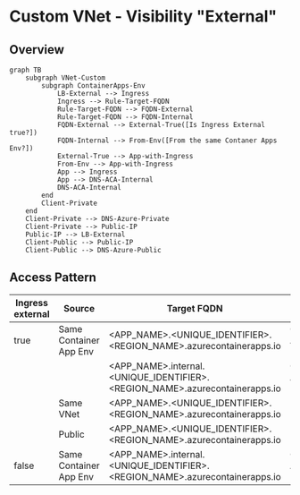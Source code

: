 # Custom VNet - Visibility "External"

## Overview

```mermaid
graph TB
    subgraph VNet-Custom
        subgraph ContainerApps-Env
            LB-External --> Ingress
            Ingress --> Rule-Target-FQDN
            Rule-Target-FQDN --> FQDN-External
            Rule-Target-FQDN --> FQDN-Internal
            FQDN-External --> External-True([Is Ingress External true?])
            FQDN-Internal --> From-Env([From the same Contaner Apps Env?])
            External-True --> App-with-Ingress
            From-Env --> App-with-Ingress
            App --> Ingress
            App --> DNS-ACA-Internal
            DNS-ACA-Internal
        end
        Client-Private
    end
    Client-Private --> DNS-Azure-Private
    Client-Private --> Public-IP
    Public-IP --> LB-External
    Client-Public --> Public-IP
    Client-Public --> DNS-Azure-Public
```

## Access Pattern

| Ingress external | Source                 | Target FQDN                                                                 | Resolved Target IP                  |
|------------------|------------------------|-----------------------------------------------------------------------------|----------------------------|
| true             | Same Container App Env | <APP_NAME>.<UNIQUE_IDENTIFIER>.<REGION_NAME>.azurecontainerapps.io          | Container App Env Internal |
|                  |                        | <APP_NAME>.internal.<UNIQUE_IDENTIFIER>.<REGION_NAME>.azurecontainerapps.io | Container App Env Internal |
|                  | Same VNet              | <APP_NAME>.<UNIQUE_IDENTIFIER>.<REGION_NAME>.azurecontainerapps.io          | Public                     |
|                  | Public                 | <APP_NAME>.<UNIQUE_IDENTIFIER>.<REGION_NAME>.azurecontainerapps.io          | Public                     |
| false            | Same Container App Env | <APP_NAME>.internal.<UNIQUE_IDENTIFIER>.<REGION_NAME>.azurecontainerapps.io | Container App Env Internal |
